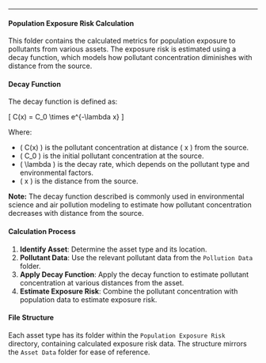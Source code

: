 ---

#### Population Exposure Risk Calculation

This folder contains the calculated metrics for population exposure to pollutants from various assets. The exposure risk is estimated using a decay function, which models how pollutant concentration diminishes with distance from the source.

#### Decay Function

The decay function is defined as:

\[ C(x) = C_0 \times e^{-\lambda x} \]

Where:
- \( C(x) \) is the pollutant concentration at distance \( x \) from the source.
- \( C_0 \) is the initial pollutant concentration at the source.
- \( \lambda \) is the decay rate, which depends on the pollutant type and environmental factors.
- \( x \) is the distance from the source.

**Note:** The decay function described is commonly used in environmental science and air pollution modeling to estimate how pollutant concentration decreases with distance from the source.
#### Calculation Process

1. **Identify Asset**: Determine the asset type and its location.
2. **Pollutant Data**: Use the relevant pollutant data from the `Pollution Data` folder.
3. **Apply Decay Function**: Apply the decay function to estimate pollutant concentration at various distances from the asset.
4. **Estimate Exposure Risk**: Combine the pollutant concentration with population data to estimate exposure risk.

#### File Structure

Each asset type has its folder within the `Population Exposure Risk` directory, containing calculated exposure risk data. The structure mirrors the `Asset Data` folder for ease of reference.


